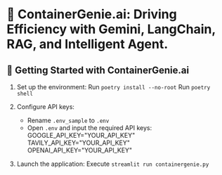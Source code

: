 
# 🚢 ContainerGenie.ai: Driving Efficiency with Gemini, LangChain, RAG, and Intelligent Agent.

## 🏃 Getting Started with ContainerGenie.ai

1. Set up the environment:
   Run `poetry install --no-root`
   Run `poetry shell`

2. Configure API keys:
   - Rename `.env_sample` to `.env`
   - Open `.env` and input the required API keys:
     GOOGLE_API_KEY="YOUR_API_KEY"
     TAVILY_API_KEY="YOUR_API_KEY"
     OPENAI_API_KEY="YOUR_API_KEY"

3. Launch the application:
   Execute `streamlit run containergenie.py`